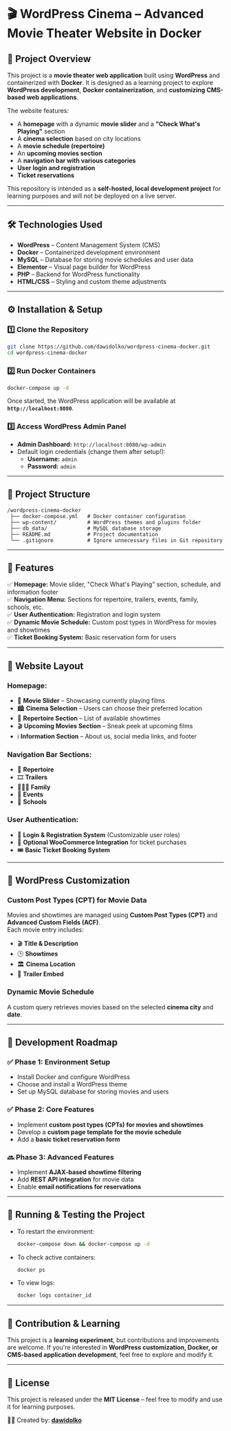 # 🎬 WordPress Cinema – Advanced Movie Theater Website in Docker  

## 📌 Project Overview  
This project is a **movie theater web application** built using **WordPress** and containerized with **Docker**. It is designed as a learning project to explore **WordPress development**, **Docker containerization**, and **customizing CMS-based web applications**.  

The website features:  
- A **homepage** with a dynamic **movie slider** and a **"Check What's Playing"** section  
- A **cinema selection** based on city locations  
- A **movie schedule (repertoire)**  
- An **upcoming movies section**  
- A **navigation bar with various categories**  
- **User login and registration**  
- **Ticket reservations**  

This repository is intended as a **self-hosted, local development project** for learning purposes and will not be deployed on a live server.  

---

## 🛠️ Technologies Used  
- **WordPress** – Content Management System (CMS)  
- **Docker** – Containerized development environment  
- **MySQL** – Database for storing movie schedules and user data  
- **Elementor** – Visual page builder for WordPress  
- **PHP** – Backend for WordPress functionality  
- **HTML/CSS** – Styling and custom theme adjustments  

---

## ⚙️ Installation & Setup  

### **1️⃣ Clone the Repository**  
```bash
git clone https://github.com/dawidolko/wordpress-cinema-docker.git
cd wordpress-cinema-docker
```

### **2️⃣ Run Docker Containers**  
```bash
docker-compose up -d
```

Once started, the WordPress application will be available at **`http://localhost:8080`**.  

### **3️⃣ Access WordPress Admin Panel**  
- **Admin Dashboard:** `http://localhost:8080/wp-admin`  
- Default login credentials (change them after setup!):  
  - **Username:** `admin`  
  - **Password:** `admin`  

---

## 📂 Project Structure  
```
/wordpress-cinema-docker
 ├── docker-compose.yml   # Docker container configuration
 ├── wp-content/          # WordPress themes and plugins folder
 ├── db_data/             # MySQL database storage
 ├── README.md            # Project documentation
 └── .gitignore           # Ignore unnecessary files in Git repository
```

---

## 🚀 Features  
✅ **Homepage:** Movie slider, "Check What's Playing" section, schedule, and information footer  
✅ **Navigation Menu:** Sections for repertoire, trailers, events, family, schools, etc.  
✅ **User Authentication:** Registration and login system  
✅ **Dynamic Movie Schedule:** Custom post types in WordPress for movies and showtimes  
✅ **Ticket Booking System:** Basic reservation form for users  

---

## 🎨 Website Layout  
### **Homepage:**  
- 🎥 **Movie Slider** – Showcasing currently playing films  
- 🏙️ **Cinema Selection** – Users can choose their preferred location  
- 📅 **Repertoire Section** – List of available showtimes  
- 🎬 **Upcoming Movies Section** – Sneak peek at upcoming films  
- ℹ️ **Information Section** – About us, social media links, and footer  

### **Navigation Bar Sections:**  
- 📆 **Repertoire**  
- 🎞️ **Trailers**  
- 👨‍👩‍👧 **Family**  
- 🎉 **Events**  
- 🏫 **Schools**  

### **User Authentication:**  
- 🔑 **Login & Registration System** (Customizable user roles)  
- 🛒 **Optional WooCommerce Integration** for ticket purchases  
- 🎟️ **Basic Ticket Booking System**  

---

## 🔧 WordPress Customization  
### **Custom Post Types (CPT) for Movie Data**  
Movies and showtimes are managed using **Custom Post Types (CPT)** and **Advanced Custom Fields (ACF)**.  
Each movie entry includes:  
- 🎬 **Title & Description**  
- 🕒 **Showtimes**  
- 🏛️ **Cinema Location**  
- 🎥 **Trailer Embed**  

### **Dynamic Movie Schedule**  
A custom query retrieves movies based on the selected **cinema city** and **date**.  

---

## 📝 Development Roadmap  
### ✅ Phase 1: Environment Setup  
- Install Docker and configure WordPress  
- Choose and install a WordPress theme  
- Set up MySQL database for storing movies and users  

### ✅ Phase 2: Core Features  
- Implement **custom post types (CPTs) for movies and showtimes**  
- Develop a **custom page template for the movie schedule**  
- Add a **basic ticket reservation form**  

### 🔜 Phase 3: Advanced Features  
- Implement **AJAX-based showtime filtering**  
- Add **REST API integration** for movie data  
- Enable **email notifications for reservations**  

---

## 📌 Running & Testing the Project  
- To restart the environment:  
  ```bash
  docker-compose down && docker-compose up -d
  ```  
- To check active containers:  
  ```bash
  docker ps
  ```  
- To view logs:  
  ```bash
  docker logs container_id
  ```  

---

## 🤝 Contribution & Learning  
This project is a **learning experiment**, but contributions and improvements are welcome. If you're interested in **WordPress customization, Docker, or CMS-based application development**, feel free to explore and modify it.  

---

## 📜 License  
This project is released under the **MIT License** – feel free to modify and use it for learning purposes.  

👨‍💻 Created by: **[dawidolko](https://github.com/dawidolko)**
